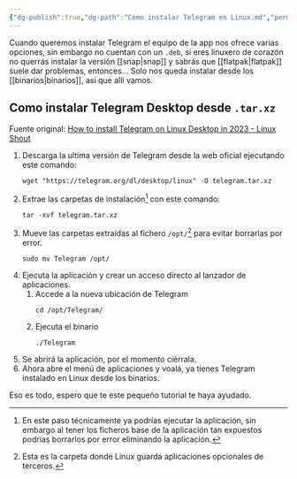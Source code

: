 ```yaml
---
{"dg-publish":true,"dg-path":"Cómo instalar Telegram en Linux.md","permalink":"/como-instalar-telegram-en-linux/","created":"2024-03-02T22:09","updated":"2024-03-02T22:09"}
---
```


Cuando queremos instalar Telegram el equipo de la app nos ofrece varias opciones, sin embargo no cuentan con un `.deb`, si eres linuxero de corazón no querrás instalar la versión [[snap\|snap]] y sabrás que [[flatpak\|flatpak]] suele dar problemas, entonces... Solo nos queda instalar desde los [[binarios\|binarios]], asi que allí vamos.

## Como instalar Telegram Desktop desde `.tar.xz`
Fuente original: [How to install Telegram on Linux Desktop in 2023 - Linux Shout](https://linux.how2shout.com/how-to-install-telegram-on-linux-desktop-in-2023/#Option_2_Use_the_official_Telegram_Desktop_PPA_for_Ubuntu_and_derivatives)
1. Descarga la ultima versión de Telegram desde la web oficial ejecutando este comando:
   ```shell
   wget "https://telegram.org/dl/desktop/linux" -O telegram.tar.xz
   ```
2. Extrae las carpetas de instalación[^1] con este comando:
   ```shell
   tar -xvf telegram.tar.xz
   ```
3. Mueve las carpetas extraídas al fichero `/opt/`[^2] para evitar borrarlas por error.
   ```shell
   sudo mv Telegram /opt/
   ```
4. Ejecuta la aplicación y crear un acceso directo al lanzador de aplicaciones.
   1. Accede a la nueva ubicación de Telegram
         ```shell
         cd /opt/Telegram/
         ```
   2. Ejecuta el binario
         ```shell
         ./Telegram
         ```
5. Se abrirá la aplicación, por el momento ciérrala.
6. Ahora abre el menú de aplicaciones y voalá, ya tienes Telegram instalado en Linux desde los binarios.

Eso es todo, espero que te este pequeño tutorial te haya ayudado.

[^1]: En este paso técnicamente ya podrías ejecutar la aplicación, sin embargo al tener los ficheros base de la aplicación tan expuestos podrías borrarlos por error eliminando la aplicación.
[^2]: Esta es la carpeta donde Linux guarda aplicaciones opcionales de terceros.
